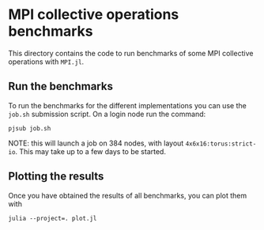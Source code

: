# MPI collective operations benchmarks

This directory contains the code to run benchmarks of some MPI collective operations with
`MPI.jl`.

## Run the benchmarks

To run the benchmarks for the different implementations you can use the `job.sh` submission
script.  On a login node run the command:

```
pjsub job.sh
```

NOTE: this will launch a job on 384 nodes, with layout `4x6x16:torus:strict-io`.  This may
take up to a few days to be started.

## Plotting the results

Once you have obtained the results of all benchmarks, you can plot them with

```
julia --project=. plot.jl
```
